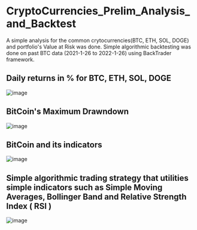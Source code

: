 # CryptoCurrencies_Prelim_Analysis_and_Backtest
A simple analysis for the common crytocurrencies(BTC, ETH, SOL, DOGE) and portfolio's Value at Risk was done. 
Simple algorithmic backtesting was done on past BTC data (2021-1-26 to 2022-1-26) using BackTrader framework.

## Daily returns in % for BTC, ETH, SOL, DOGE
![image](https://user-images.githubusercontent.com/64580699/151555297-6adb91e9-d7c6-41ef-ad07-110003da97ea.png)

## BitCoin's Maximum Drawndown
![image](https://user-images.githubusercontent.com/64580699/151555468-00f2db04-8f75-406a-ba10-251d80c40b6e.png)

## BitCoin and its indicators
![image](https://user-images.githubusercontent.com/64580699/151555166-a5c2ae20-456e-4b63-a740-31d28fb19648.png)


## Simple algorithmic trading strategy that utilities simple indicators such as Simple Moving Averages, Bollinger Band and Relative Strength Index ( RSI )

![image](https://user-images.githubusercontent.com/64580699/151554121-8b3d5b7e-f791-40b3-ad32-3db954449b8b.png)


